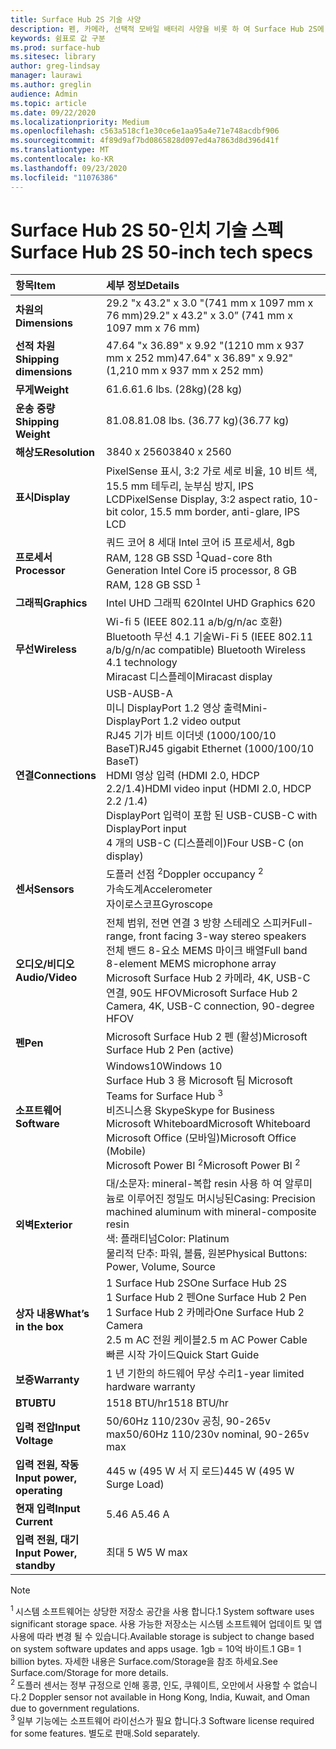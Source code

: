```yaml
---
title: Surface Hub 2S 기술 사양
description: 펜, 카메라, 선택적 모바일 배터리 사양을 비롯 하 여 Surface Hub 2S에 대 한 기술 스펙를 봅니다.
keywords: 쉼표로 값 구분
ms.prod: surface-hub
ms.sitesec: library
author: greg-lindsay
manager: laurawi
ms.author: greglin
audience: Admin
ms.topic: article
ms.date: 09/22/2020
ms.localizationpriority: Medium
ms.openlocfilehash: c563a518cf1e30ce6e1aa95a4e71e748acdbf906
ms.sourcegitcommit: 4f89d9af7bd0865828d097ed4a7863d8d396d41f
ms.translationtype: MT
ms.contentlocale: ko-KR
ms.lasthandoff: 09/23/2020
ms.locfileid: "11076386"
---
```

# <span data-ttu-id="abce1-104">Surface Hub 2S 50-인치 기술 스펙</span><span class="sxs-lookup"><span data-stu-id="abce1-104">Surface Hub 2S 50-inch tech specs</span></span>

|**<span data-ttu-id="abce1-105">항목</span><span class="sxs-lookup"><span data-stu-id="abce1-105">Item</span></span>**|**<span data-ttu-id="abce1-106">세부 정보</span><span class="sxs-lookup"><span data-stu-id="abce1-106">Details</span></span>**|
|:------ |:--------- |
|**<span data-ttu-id="abce1-107">차원의</span><span class="sxs-lookup"><span data-stu-id="abce1-107">Dimensions</span></span>**| <span data-ttu-id="abce1-108">29.2 "x 43.2" x 3.0 "(741 mm x 1097 mm x 76 mm)</span><span class="sxs-lookup"><span data-stu-id="abce1-108">29.2" x 43.2" x 3.0” (741 mm x 1097 mm x 76 mm)</span></span> |
|**<span data-ttu-id="abce1-109">선적 차원</span><span class="sxs-lookup"><span data-stu-id="abce1-109">Shipping dimensions</span></span>**| <span data-ttu-id="abce1-110">47.64 "x 36.89" x 9.92 "(1210 mm x 937 mm x 252 mm)</span><span class="sxs-lookup"><span data-stu-id="abce1-110">47.64" x 36.89" x 9.92" (1,210 mm x 937 mm x 252 mm)</span></span>|
|**<span data-ttu-id="abce1-111">무게</span><span class="sxs-lookup"><span data-stu-id="abce1-111">Weight</span></span>**| <span data-ttu-id="abce1-112">61.6.</span><span class="sxs-lookup"><span data-stu-id="abce1-112">61.6 lbs.</span></span> <span data-ttu-id="abce1-113">(28kg)</span><span class="sxs-lookup"><span data-stu-id="abce1-113">(28 kg)</span></span> |
|**<span data-ttu-id="abce1-114">운송 중량</span><span class="sxs-lookup"><span data-stu-id="abce1-114">Shipping Weight</span></span>**| <span data-ttu-id="abce1-115">81.08.</span><span class="sxs-lookup"><span data-stu-id="abce1-115">81.08 lbs.</span></span> <span data-ttu-id="abce1-116">(36.77 kg)</span><span class="sxs-lookup"><span data-stu-id="abce1-116">(36.77 kg)</span></span> |
|**<span data-ttu-id="abce1-117">해상도</span><span class="sxs-lookup"><span data-stu-id="abce1-117">Resolution</span></span>**| <span data-ttu-id="abce1-118">3840 x 2560</span><span class="sxs-lookup"><span data-stu-id="abce1-118">3840 x 2560</span></span> |
|**<span data-ttu-id="abce1-119">표시</span><span class="sxs-lookup"><span data-stu-id="abce1-119">Display</span></span>**| <span data-ttu-id="abce1-120">PixelSense 표시, 3:2 가로 세로 비율, 10 비트 색, 15.5 mm 테두리, 눈부심 방지, IPS LCD</span><span class="sxs-lookup"><span data-stu-id="abce1-120">PixelSense Display, 3:2 aspect ratio, 10-bit color, 15.5 mm border, anti-glare, IPS LCD</span></span> |
|**<span data-ttu-id="abce1-121">프로세서</span><span class="sxs-lookup"><span data-stu-id="abce1-121">Processor</span></span>**| <span data-ttu-id="abce1-122">쿼드 코어 8 세대 Intel 코어 i5 프로세서, 8gb RAM, 128 GB SSD <sup> 1</span><span class="sxs-lookup"><span data-stu-id="abce1-122">Quad-core 8th Generation Intel Core i5 processor, 8 GB RAM, 128 GB SSD <sup>1</span></span></sup> |
|**<span data-ttu-id="abce1-123">그래픽</span><span class="sxs-lookup"><span data-stu-id="abce1-123">Graphics</span></span>**| <span data-ttu-id="abce1-124">Intel UHD 그래픽 620</span><span class="sxs-lookup"><span data-stu-id="abce1-124">Intel UHD Graphics 620</span></span> |
|**<span data-ttu-id="abce1-125">무선</span><span class="sxs-lookup"><span data-stu-id="abce1-125">Wireless</span></span>**| <span data-ttu-id="abce1-126">Wi-fi 5 (IEEE 802.11 a/b/g/n/ac 호환) Bluetooth 무선 4.1 기술</span><span class="sxs-lookup"><span data-stu-id="abce1-126">Wi-Fi 5 (IEEE 802.11 a/b/g/n/ac compatible) Bluetooth Wireless 4.1 technology</span></span> <br> <span data-ttu-id="abce1-127">Miracast 디스플레이</span><span class="sxs-lookup"><span data-stu-id="abce1-127">Miracast display</span></span> |
|**<span data-ttu-id="abce1-128">연결</span><span class="sxs-lookup"><span data-stu-id="abce1-128">Connections</span></span>**| <span data-ttu-id="abce1-129">USB-A</span><span class="sxs-lookup"><span data-stu-id="abce1-129">USB-A</span></span> <br> <span data-ttu-id="abce1-130">미니 DisplayPort 1.2 영상 출력</span><span class="sxs-lookup"><span data-stu-id="abce1-130">Mini-DisplayPort 1.2 video output</span></span> <br> <span data-ttu-id="abce1-131">RJ45 기가 비트 이더넷 (1000/100/10 BaseT)</span><span class="sxs-lookup"><span data-stu-id="abce1-131">RJ45 gigabit Ethernet (1000/100/10 BaseT)</span></span> <br> <span data-ttu-id="abce1-132">HDMI 영상 입력 (HDMI 2.0, HDCP 2.2/1.4)</span><span class="sxs-lookup"><span data-stu-id="abce1-132">HDMI video input (HDMI 2.0, HDCP 2.2 /1.4)</span></span> <br> <span data-ttu-id="abce1-133">DisplayPort 입력이 포함 된 USB-C</span><span class="sxs-lookup"><span data-stu-id="abce1-133">USB-C with DisplayPort input</span></span> <br> <span data-ttu-id="abce1-134">4 개의 USB-C (디스플레이)</span><span class="sxs-lookup"><span data-stu-id="abce1-134">Four USB-C (on display)</span></span> |
|**<span data-ttu-id="abce1-135">센서</span><span class="sxs-lookup"><span data-stu-id="abce1-135">Sensors</span></span>**| <span data-ttu-id="abce1-136">도플러 선점 <sup> 2</span><span class="sxs-lookup"><span data-stu-id="abce1-136">Doppler occupancy <sup>2</span></span></sup> <br> <span data-ttu-id="abce1-137">가속도계</span><span class="sxs-lookup"><span data-stu-id="abce1-137">Accelerometer</span></span> <br> <span data-ttu-id="abce1-138">자이로스코프</span><span class="sxs-lookup"><span data-stu-id="abce1-138">Gyroscope</span></span> |
|**<span data-ttu-id="abce1-139">오디오/비디오</span><span class="sxs-lookup"><span data-stu-id="abce1-139">Audio/Video</span></span>**| <span data-ttu-id="abce1-140">전체 범위, 전면 연결 3 방향 스테레오 스피커</span><span class="sxs-lookup"><span data-stu-id="abce1-140">Full-range, front facing 3-way stereo speakers</span></span> <br> <span data-ttu-id="abce1-141">전체 밴드 8-요소 MEMS 마이크 배열</span><span class="sxs-lookup"><span data-stu-id="abce1-141">Full band 8-element MEMS microphone array</span></span> <br> <span data-ttu-id="abce1-142">Microsoft Surface Hub 2 카메라, 4K, USB-C 연결, 90도 HFOV</span><span class="sxs-lookup"><span data-stu-id="abce1-142">Microsoft Surface Hub 2 Camera, 4K, USB-C connection, 90-degree HFOV</span></span> |
|**<span data-ttu-id="abce1-143">펜</span><span class="sxs-lookup"><span data-stu-id="abce1-143">Pen</span></span>**| <span data-ttu-id="abce1-144">Microsoft Surface Hub 2 펜 (활성)</span><span class="sxs-lookup"><span data-stu-id="abce1-144">Microsoft Surface Hub 2 Pen (active)</span></span> |
|**<span data-ttu-id="abce1-145">소프트웨어</span><span class="sxs-lookup"><span data-stu-id="abce1-145">Software</span></span>**| <span data-ttu-id="abce1-146">Windows10</span><span class="sxs-lookup"><span data-stu-id="abce1-146">Windows 10</span></span> <br> <span data-ttu-id="abce1-147">Surface Hub 3 용 Microsoft 팀 <sup></span><span class="sxs-lookup"><span data-stu-id="abce1-147">Microsoft Teams for Surface Hub <sup>3</span></span></sup> <br> <span data-ttu-id="abce1-148">비즈니스용 Skype</span><span class="sxs-lookup"><span data-stu-id="abce1-148">Skype for Business</span></span> <br> <span data-ttu-id="abce1-149">Microsoft Whiteboard</span><span class="sxs-lookup"><span data-stu-id="abce1-149">Microsoft Whiteboard</span></span> <br> <span data-ttu-id="abce1-150">Microsoft Office (모바일)</span><span class="sxs-lookup"><span data-stu-id="abce1-150">Microsoft Office (Mobile)</span></span> <br> <span data-ttu-id="abce1-151">Microsoft Power BI <sup> 2</span><span class="sxs-lookup"><span data-stu-id="abce1-151">Microsoft Power BI <sup>2</span></span></sup> |
|**<span data-ttu-id="abce1-152">외벽</span><span class="sxs-lookup"><span data-stu-id="abce1-152">Exterior</span></span>**| <span data-ttu-id="abce1-153">대/소문자: mineral-복합 resin 사용 하 여 알루미늄로 이루어진 정밀도 머시닝된</span><span class="sxs-lookup"><span data-stu-id="abce1-153">Casing: Precision machined aluminum with mineral-composite resin</span></span> <br> <span data-ttu-id="abce1-154">색: 플래티넘</span><span class="sxs-lookup"><span data-stu-id="abce1-154">Color: Platinum</span></span> <br> <span data-ttu-id="abce1-155">물리적 단추: 파워, 볼륨, 원본</span><span class="sxs-lookup"><span data-stu-id="abce1-155">Physical Buttons: Power, Volume, Source</span></span> |
|**<span data-ttu-id="abce1-156">상자 내용</span><span class="sxs-lookup"><span data-stu-id="abce1-156">What’s in the box</span></span>**| <span data-ttu-id="abce1-157">1 Surface Hub 2S</span><span class="sxs-lookup"><span data-stu-id="abce1-157">One Surface Hub 2S</span></span> <br> <span data-ttu-id="abce1-158">1 Surface Hub 2 펜</span><span class="sxs-lookup"><span data-stu-id="abce1-158">One Surface Hub 2 Pen</span></span>  <br> <span data-ttu-id="abce1-159">1 Surface Hub 2 카메라</span><span class="sxs-lookup"><span data-stu-id="abce1-159">One Surface Hub 2 Camera</span></span> <br> <span data-ttu-id="abce1-160">2.5 m AC 전원 케이블</span><span class="sxs-lookup"><span data-stu-id="abce1-160">2.5 m AC Power Cable</span></span> <br> <span data-ttu-id="abce1-161">빠른 시작 가이드</span><span class="sxs-lookup"><span data-stu-id="abce1-161">Quick Start Guide</span></span> |
|**<span data-ttu-id="abce1-162">보증</span><span class="sxs-lookup"><span data-stu-id="abce1-162">Warranty</span></span>**| <span data-ttu-id="abce1-163">1 년 기한의 하드웨어 무상 수리</span><span class="sxs-lookup"><span data-stu-id="abce1-163">1-year limited hardware warranty</span></span> |
|**<span data-ttu-id="abce1-164">BTU</span><span class="sxs-lookup"><span data-stu-id="abce1-164">BTU</span></span>**| <span data-ttu-id="abce1-165">1518 BTU/hr</span><span class="sxs-lookup"><span data-stu-id="abce1-165">1518 BTU/hr</span></span> |
|**<span data-ttu-id="abce1-166">입력 전압</span><span class="sxs-lookup"><span data-stu-id="abce1-166">Input Voltage</span></span>**| <span data-ttu-id="abce1-167">50/60Hz 110/230v 공칭, 90-265v max</span><span class="sxs-lookup"><span data-stu-id="abce1-167">50/60Hz 110/230v nominal, 90-265v max</span></span> |
|**<span data-ttu-id="abce1-168">입력 전원, 작동</span><span class="sxs-lookup"><span data-stu-id="abce1-168">Input power, operating</span></span>**| <span data-ttu-id="abce1-169">445 w (495 W 서 지 로드)</span><span class="sxs-lookup"><span data-stu-id="abce1-169">445 W (495 W Surge Load)</span></span> |
|**<span data-ttu-id="abce1-170">현재 입력</span><span class="sxs-lookup"><span data-stu-id="abce1-170">Input Current</span></span>**| <span data-ttu-id="abce1-171">5.46 A</span><span class="sxs-lookup"><span data-stu-id="abce1-171">5.46 A</span></span> |
|**<span data-ttu-id="abce1-172">입력 전원, 대기</span><span class="sxs-lookup"><span data-stu-id="abce1-172">Input Power, standby</span></span>**| <span data-ttu-id="abce1-173">최대 5 W</span><span class="sxs-lookup"><span data-stu-id="abce1-173">5 W max</span></span>  |

> [!NOTE]
> <sup><span data-ttu-id="abce1-174">1 </sup> 시스템 소프트웨어는 상당한 저장소 공간을 사용 합니다.</span><span class="sxs-lookup"><span data-stu-id="abce1-174">1</sup> System software uses significant storage space.</span></span> <span data-ttu-id="abce1-175">사용 가능한 저장소는 시스템 소프트웨어 업데이트 및 앱 사용에 따라 변경 될 수 있습니다.</span><span class="sxs-lookup"><span data-stu-id="abce1-175">Available storage is subject to change based on system software updates and apps usage.</span></span> <span data-ttu-id="abce1-176">1gb = 10억 바이트.</span><span class="sxs-lookup"><span data-stu-id="abce1-176">1 GB= 1 billion bytes.</span></span> <span data-ttu-id="abce1-177">자세한 내용은 Surface.com/Storage을 참조 하세요.</span><span class="sxs-lookup"><span data-stu-id="abce1-177">See Surface.com/Storage for more details.</span></span> <br> <sup><span data-ttu-id="abce1-178">2 </sup> 도플러 센서는 정부 규정으로 인해 홍콩, 인도, 쿠웨이트, 오만에서 사용할 수 없습니다.</span><span class="sxs-lookup"><span data-stu-id="abce1-178">2</sup> Doppler sensor not available in Hong Kong, India, Kuwait, and Oman  due to government regulations.</span></span>
<br> <sup><span data-ttu-id="abce1-179">3 </sup> 일부 기능에는 소프트웨어 라이선스가 필요 합니다.</span><span class="sxs-lookup"><span data-stu-id="abce1-179">3</sup> Software license required for some features.</span></span> <span data-ttu-id="abce1-180">별도로 판매.</span><span class="sxs-lookup"><span data-stu-id="abce1-180">Sold separately.</span></span><br> 
